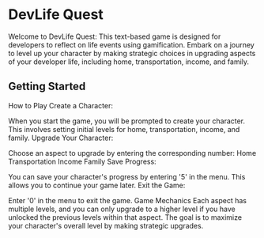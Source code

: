 # DevLife Quest
Welcome to DevLife Quest:   This text-based game is designed for developers to reflect on life events using gamification. Embark on a journey to level up your character by making strategic choices in upgrading aspects of your developer life, including home, transportation, income, and family.

## Getting Started


How to Play
Create a Character:

When you start the game, you will be prompted to create your character. This involves setting initial levels for home, transportation, income, and family.
Upgrade Your Character:

Choose an aspect to upgrade by entering the corresponding number:
Home
Transportation
Income
Family
Save Progress:

You can save your character's progress by entering '5' in the menu. This allows you to continue your game later.
Exit the Game:

Enter '0' in the menu to exit the game.
Game Mechanics
Each aspect has multiple levels, and you can only upgrade to a higher level if you have unlocked the previous levels within that aspect.
The goal is to maximize your character's overall level by making strategic upgrades.
